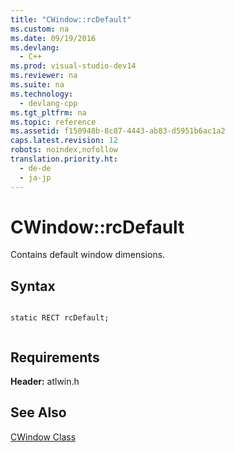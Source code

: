 ```yaml
---
title: "CWindow::rcDefault"
ms.custom: na
ms.date: 09/19/2016
ms.devlang: 
  - C++
ms.prod: visual-studio-dev14
ms.reviewer: na
ms.suite: na
ms.technology: 
  - devlang-cpp
ms.tgt_pltfrm: na
ms.topic: reference
ms.assetid: f150948b-8c87-4443-ab83-d5951b6ac1a2
caps.latest.revision: 12
robots: noindex,nofollow
translation.priority.ht: 
  - de-de
  - ja-jp
---
```

# CWindow::rcDefault
Contains default window dimensions.  
  
## Syntax  
  
```  
  
static RECT rcDefault;  
  
```  
  
## Requirements  
 **Header:** atlwin.h  
  
## See Also  
 [CWindow Class](../vs140/CWindow-Class.md)
